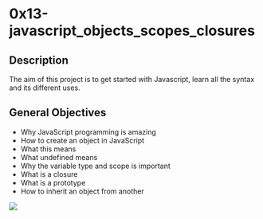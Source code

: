 
# 0x13-javascript_objects_scopes_closures

## Description
The aim of this project is to get started with Javascript, learn all the syntax and its different uses.

## General Objectives

- Why JavaScript programming is amazing
- How to create an object in JavaScript
- What this means
- What undefined means
- Why the variable type and scope is important
- What is a closure
- What is a prototype
- How to inherit an object from another


![](https://devs.lol/uploads/2022/06/meme-dev-humor-you-cant-learn-javascript-in-30-days-295.jpg)

